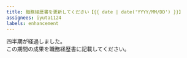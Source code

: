 ```yaml
---
title: 職務経歴書を更新してください【{{ date | date('YYYY/MM/DD') }}】
assignees: iyuta1124
labels: enhancement
---
```


四半期が経過しました。  
この期間の成果を職務経歴書に記載してください。
